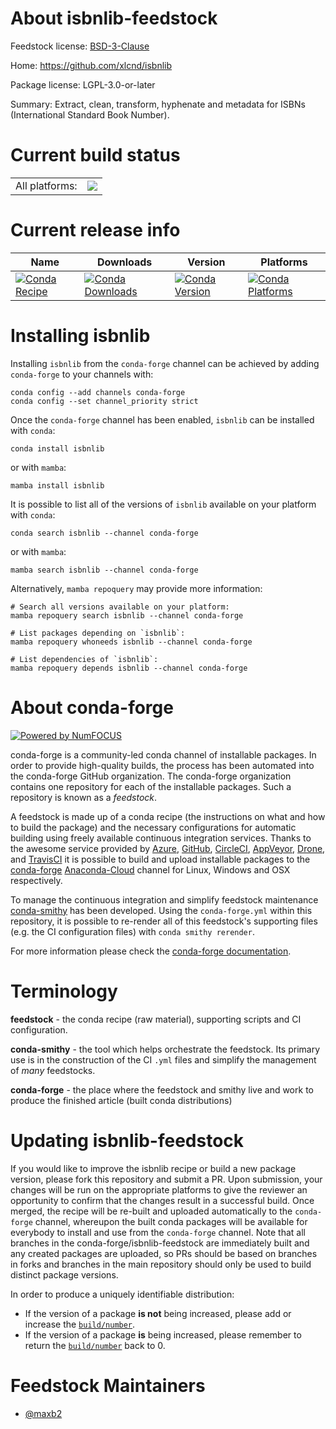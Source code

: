 About isbnlib-feedstock
=======================

Feedstock license: [BSD-3-Clause](https://github.com/conda-forge/isbnlib-feedstock/blob/main/LICENSE.txt)

Home: https://github.com/xlcnd/isbnlib

Package license: LGPL-3.0-or-later

Summary: Extract, clean, transform, hyphenate and metadata for ISBNs (International Standard Book Number).

Current build status
====================


<table><tr><td>All platforms:</td>
    <td>
      <a href="https://dev.azure.com/conda-forge/feedstock-builds/_build/latest?definitionId=16082&branchName=main">
        <img src="https://dev.azure.com/conda-forge/feedstock-builds/_apis/build/status/isbnlib-feedstock?branchName=main">
      </a>
    </td>
  </tr>
</table>

Current release info
====================

| Name | Downloads | Version | Platforms |
| --- | --- | --- | --- |
| [![Conda Recipe](https://img.shields.io/badge/recipe-isbnlib-green.svg)](https://anaconda.org/conda-forge/isbnlib) | [![Conda Downloads](https://img.shields.io/conda/dn/conda-forge/isbnlib.svg)](https://anaconda.org/conda-forge/isbnlib) | [![Conda Version](https://img.shields.io/conda/vn/conda-forge/isbnlib.svg)](https://anaconda.org/conda-forge/isbnlib) | [![Conda Platforms](https://img.shields.io/conda/pn/conda-forge/isbnlib.svg)](https://anaconda.org/conda-forge/isbnlib) |

Installing isbnlib
==================

Installing `isbnlib` from the `conda-forge` channel can be achieved by adding `conda-forge` to your channels with:

```
conda config --add channels conda-forge
conda config --set channel_priority strict
```

Once the `conda-forge` channel has been enabled, `isbnlib` can be installed with `conda`:

```
conda install isbnlib
```

or with `mamba`:

```
mamba install isbnlib
```

It is possible to list all of the versions of `isbnlib` available on your platform with `conda`:

```
conda search isbnlib --channel conda-forge
```

or with `mamba`:

```
mamba search isbnlib --channel conda-forge
```

Alternatively, `mamba repoquery` may provide more information:

```
# Search all versions available on your platform:
mamba repoquery search isbnlib --channel conda-forge

# List packages depending on `isbnlib`:
mamba repoquery whoneeds isbnlib --channel conda-forge

# List dependencies of `isbnlib`:
mamba repoquery depends isbnlib --channel conda-forge
```


About conda-forge
=================

[![Powered by
NumFOCUS](https://img.shields.io/badge/powered%20by-NumFOCUS-orange.svg?style=flat&colorA=E1523D&colorB=007D8A)](https://numfocus.org)

conda-forge is a community-led conda channel of installable packages.
In order to provide high-quality builds, the process has been automated into the
conda-forge GitHub organization. The conda-forge organization contains one repository
for each of the installable packages. Such a repository is known as a *feedstock*.

A feedstock is made up of a conda recipe (the instructions on what and how to build
the package) and the necessary configurations for automatic building using freely
available continuous integration services. Thanks to the awesome service provided by
[Azure](https://azure.microsoft.com/en-us/services/devops/), [GitHub](https://github.com/),
[CircleCI](https://circleci.com/), [AppVeyor](https://www.appveyor.com/),
[Drone](https://cloud.drone.io/welcome), and [TravisCI](https://travis-ci.com/)
it is possible to build and upload installable packages to the
[conda-forge](https://anaconda.org/conda-forge) [Anaconda-Cloud](https://anaconda.org/)
channel for Linux, Windows and OSX respectively.

To manage the continuous integration and simplify feedstock maintenance
[conda-smithy](https://github.com/conda-forge/conda-smithy) has been developed.
Using the ``conda-forge.yml`` within this repository, it is possible to re-render all of
this feedstock's supporting files (e.g. the CI configuration files) with ``conda smithy rerender``.

For more information please check the [conda-forge documentation](https://conda-forge.org/docs/).

Terminology
===========

**feedstock** - the conda recipe (raw material), supporting scripts and CI configuration.

**conda-smithy** - the tool which helps orchestrate the feedstock.
                   Its primary use is in the construction of the CI ``.yml`` files
                   and simplify the management of *many* feedstocks.

**conda-forge** - the place where the feedstock and smithy live and work to
                  produce the finished article (built conda distributions)


Updating isbnlib-feedstock
==========================

If you would like to improve the isbnlib recipe or build a new
package version, please fork this repository and submit a PR. Upon submission,
your changes will be run on the appropriate platforms to give the reviewer an
opportunity to confirm that the changes result in a successful build. Once
merged, the recipe will be re-built and uploaded automatically to the
`conda-forge` channel, whereupon the built conda packages will be available for
everybody to install and use from the `conda-forge` channel.
Note that all branches in the conda-forge/isbnlib-feedstock are
immediately built and any created packages are uploaded, so PRs should be based
on branches in forks and branches in the main repository should only be used to
build distinct package versions.

In order to produce a uniquely identifiable distribution:
 * If the version of a package **is not** being increased, please add or increase
   the [``build/number``](https://docs.conda.io/projects/conda-build/en/latest/resources/define-metadata.html#build-number-and-string).
 * If the version of a package **is** being increased, please remember to return
   the [``build/number``](https://docs.conda.io/projects/conda-build/en/latest/resources/define-metadata.html#build-number-and-string)
   back to 0.

Feedstock Maintainers
=====================

* [@maxb2](https://github.com/maxb2/)

